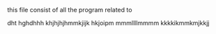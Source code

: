 this file consist of all the program related to

dht
hghdhhh
khjhjhjhmmkjijk
hkjoipm
mmmllllmmmm
kkkkikmmkmjkkjj
